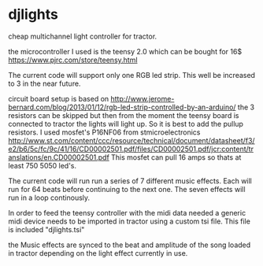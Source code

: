 # djlights
cheap multichannel light controller for tractor.

the microcontroller I used is the teensy 2.0 which can be bought for 16$
https://www.pjrc.com/store/teensy.html

The current code will support only one RGB led strip.
This well be increased to 3 in the near future.

circuit board setup is based on http://www.jerome-bernard.com/blog/2013/01/12/rgb-led-strip-controlled-by-an-arduino/
the 3 resistors can be skipped but then from the moment the teensy board is connected to tractor the lights will light up. So it is best to add the pullup resistors. I used mosfet's P16NF06 from stmicroelectronics http://www.st.com/content/ccc/resource/technical/document/datasheet/f3/e2/b6/5c/fc/9c/41/16/CD00002501.pdf/files/CD00002501.pdf/jcr:content/translations/en.CD00002501.pdf
 This mosfet can pull 16 amps so thats at least 750 5050 led's.

The current code will run run a series of 7 different music effects. 
Each will run for 64 beats before continuing to the next one. The seven effects will run in a loop continously.

In order to feed the teensy controller with the midi data needed a generic midi device needs to be imported in tractor using a custom tsi file. This file is included "djlights.tsi"

the Music effects are synced to the beat and amplitude of the song loaded in tractor depending on the light effect currently in use.





